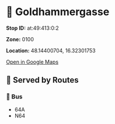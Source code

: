 # 🚉 Goldhammergasse


**Stop ID:** at:49:413:0:2

**Zone:** 0100

**Location:** 48.14400704, 16.32301753

[Open in Google Maps](https://www.google.com/maps?q=48.14400704,16.32301753)

## 🚆 Served by Routes

### 🚌 Bus
- 64A
- N64